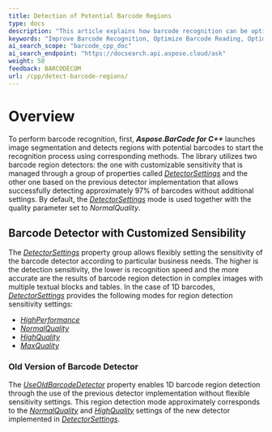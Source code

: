 ```yaml
---
title: Detection of Potential Barcode Regions
type: docs
description: "This article explains how barcode recognition can be optimized in terms of accuracy and speed using different automatic presets and setting various options"
keywords: "Improve Barcode Recognition, Optimize Barcode Reading, Optimized Scan for Barcode Recognition, Speed Up Barcode Reading, Image Processing for Barcode, Read Many Barcodes from One Image, Aspose.BarCode, Read Barcode C#"
ai_search_scope: "barcode_cpp_doc"
ai_search_endpoint: "https://docsearch.api.aspose.cloud/ask"
weight: 50
feedback: BARCODECOM
url: /cpp/detect-barcode-regions/
---
```


# **Overview**

To perform barcode recognition, first, ***Aspose.BarCode for C++*** launches image segmentation and detects regions with potential barcodes to start the recognition process using corresponding methods. The library utilizes two barcode region detectors: the one with customizable sensitivity that is managed through a group of properties called [*DetectorSettings*](https://reference.aspose.com/barcode/net/aspose.barcode.barcoderecognition/qualitysettings/properties/detectorsettings) and the other one based on the previous detector implementation that allows successfully detecting approximately 97% of barcodes without additional settings. By default, the [*DetectorSettings*](https://reference.aspose.com/barcode/net/aspose.barcode.barcoderecognition/qualitysettings/properties/detectorsettings) mode is used together with the quality parameter set to *NormalQuality*.

## **Barcode Detector with Customized Sensibility**
The [*DetectorSettings*](https://reference.aspose.com/barcode/net/aspose.barcode.barcoderecognition/qualitysettings/properties/detectorsettings) property group allows flexibly setting the sensitivity of the barcode detector according to particular business needs. The higher is the detection sensitivity, the lower is recognition speed and the more accurate are the results of barcode region detection in complex images with multiple textual blocks and tables. In the case of 1D barcodes, [*DetectorSettings*](https://reference.aspose.com/barcode/net/aspose.barcode.barcoderecognition/qualitysettings/properties/detectorsettings) provides the following modes for region detection sensitivity settings:
-	[*HighPerformance*](https://reference.aspose.com/barcode/net/aspose.barcode.barcoderecognition/barcodesvmdetectorsettings/properties/highperformance)
-	[*NormalQuality*](https://reference.aspose.com/barcode/net/aspose.barcode.barcoderecognition/barcodesvmdetectorsettings/properties/normalquality)  
-	[*HighQuality*](https://reference.aspose.com/barcode/net/aspose.barcode.barcoderecognition/barcodesvmdetectorsettings/properties/highquality) 
-	[*MaxQuality*](https://reference.aspose.com/barcode/net/aspose.barcode.barcoderecognition/barcodesvmdetectorsettings/properties/maxquality)  
  

### **Old Version of Barcode Detector**
The [*UseOldBarcodeDetector*](https://reference.aspose.com/barcode/net/aspose.barcode.barcoderecognition/qualitysettings/properties/useoldbarcodedetector) property enables 1D barcode region detection through the use of the previous detector implementation without flexible sensitivity settings. This region detection mode approximately corresponds to the [*NormalQuality*](https://reference.aspose.com/barcode/net/aspose.barcode.barcoderecognition/barcodesvmdetectorsettings/properties/normalquality) and [*HighQuality*](https://reference.aspose.com/barcode/net/aspose.barcode.barcoderecognition/barcodesvmdetectorsettings/properties/highquality) settings of the new detector implemented in [*DetectorSettings*](https://reference.aspose.com/barcode/net/aspose.barcode.barcoderecognition/qualitysettings/properties/detectorsettings).  
  
